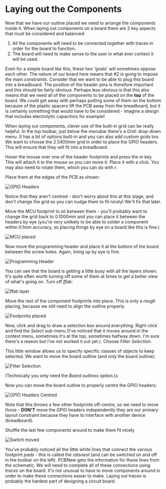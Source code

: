 # Laying out the Components

Now that we have our outline placed we need to arrange the components inside it. When laying out components on a board there are 2 key aspects that must be considered and balanced:

1. All the components will need to be connected together with traces in order for the board to function.
2. The board will need to make sense to the user in what ever context it will be used.

Even for a simple board like this, these two 'goals' will sometimes oppose each other. The nature of our board here means that #2 is going to impose the main *constraints*. Consider that we want to be able to plug this board into a breadboard. The position of the header pins is therefore important and this should be fairly obvious. Perhaps less obvious is that this also means that we need all of the components to be placed on the **top** of the board. We *could* get away with perhaps putting some of them on the bottom because of the plastic spacers lift the PCB away from the breadboard, but it is certainly something that would have to be considered - imagine a design that includes electrolytic capacitors for example!

When laying out components, clever use of the built-in grid can be really helpful. In the top toolbar, just below the menubar there's a *Grid:* drop-down menu. It has a lot of options built-in and you can also add custom grids too. We want to choose the 2.5400mm grid in order to place the GPIO headers. This will ensure that they will fit into a breadboard.

Hover the mouse over one of the header footprints and press the *m* key. This will attach it to the mouse so you can move it. Place it with a click. You may also need to rotate them, which you can do with *r*.

Place them at the edges of the PCB as shown:

![GPIO Headers][080]

Notice that they aren't centred - don't worry about this at this stage, and don't change the grid so you can nudge them to fit nicely! We'll fix that later.

Move the MCU footprint to sit between them - you'll probably want to change the grid back to 0.1000mm and you can place it between the headers by eye (you're very unlikely to be able to solder a component within 0.1mm accuracy, so placing things by eye on a board like this is fine.)

![MCU placed][081]

Now move the programming header and place it at the bottom of the board between the screw holes. Again, lining up by eye is fine.

![Programming Header][082]

You can see that the board is getting a little busy with all the layers shown. It's quite often worth turning off some of them at times to get a better view of what's going on. Turn off *ffab*:

![ffab layer][083]

Move the rest of the component footprints into place. This is only a *rough* placing, because we still need to align the outline properly.

![Footprints placed][084]

Now, click and drag to draw a selection box around everything. Right-click and find the *Select* sub-menu (I've noticed that it moves around in the context menu, sometimes it's at the top, sometimes halfway down. I'm sure there's a reason but I've not worked it out yet.). Choose *Filter Selection*.

This little window allows us to specify specific classes of objects to keep selected. We want to move the board outline (and *only* the board outline):

![Filter Selection][085]

(Technically you only need the *Board outlines* option.)s

Now you can move the board outline to properly centre the GPIO headers:

![GPIO Headers Centred][086]

Note that this throws a few other footprints off-centre, so we need to move those - **DON'T** move the GPIO headers independently they are our primary layout constraint because they have to interface with another device (breadboard).

Shuffle the last few components around to make them fit nicely

![Switch moved][087]

You've probably noticed all the little white lines that connect the various footprint *pads* - this is called the *ratsnest* (and can be switched on and off in the toolbar on the left). PCBNew gets the information for these lines from the schematic. We will need to complete all of these connections using *traces* on the board. It's not unusual to have to move components around in order to make these connections easier to make. Laying out traces is probably the hardest part of designing a circuit board.

[080]: screenshots/080-GPIO-footprints.png
[081]: screenshots/081-MCU-placed.png
[082]: screenshots/082-programming-header-placed.png
[083]: screenshots/083-ffab-layer.png
[084]: screenshots/084-footprints-placed.png
[085]: screenshots/085-filter-selection.png
[086]: screenshots/086-outlines-moved.png
[087]: screenshots/087-switch-moved.png
[088]: screenshots/088-first-trace.png
